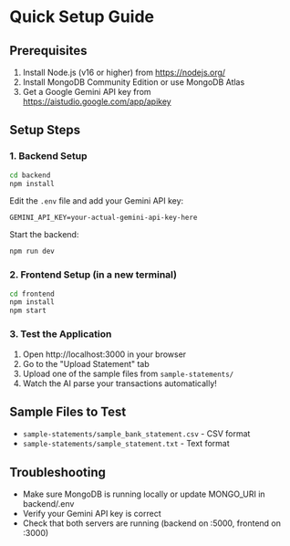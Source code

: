 # Quick Setup Guide

## Prerequisites
1. Install Node.js (v16 or higher) from https://nodejs.org/
2. Install MongoDB Community Edition or use MongoDB Atlas
3. Get a Google Gemini API key from https://aistudio.google.com/app/apikey

## Setup Steps

### 1. Backend Setup
```bash
cd backend
npm install
```

Edit the `.env` file and add your Gemini API key:
```
GEMINI_API_KEY=your-actual-gemini-api-key-here
```

Start the backend:
```bash
npm run dev
```

### 2. Frontend Setup (in a new terminal)
```bash
cd frontend
npm install
npm start
```

### 3. Test the Application
1. Open http://localhost:3000 in your browser
2. Go to the "Upload Statement" tab
3. Upload one of the sample files from `sample-statements/`
4. Watch the AI parse your transactions automatically!

## Sample Files to Test
- `sample-statements/sample_bank_statement.csv` - CSV format
- `sample-statements/sample_statement.txt` - Text format

## Troubleshooting
- Make sure MongoDB is running locally or update MONGO_URI in backend/.env
- Verify your Gemini API key is correct
- Check that both servers are running (backend on :5000, frontend on :3000)
